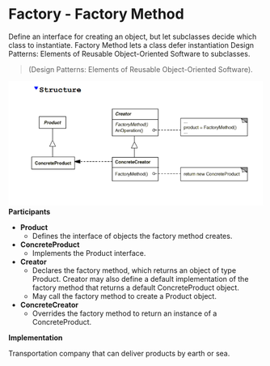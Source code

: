 # Factory - Factory Method

Define an interface for creating an object, but let subclasses decide
which class to instantiate. Factory Method lets a class defer instantiation 
Design Patterns: Elements of Reusable Object-Oriented Software to subclasses. 


> (Design Patterns: Elements of Reusable Object-Oriented Software).

![](assets/img/factory-structure.PNG)**Participants**

- **Product**
  - Defines the interface of objects the factory method creates. 
- **ConcreteProduct**
  - Implements the Product interface.
- **Creator**
  - Declares the factory method, which returns an object of type Product. Creator may also define a default implementation of the factory method that returns a default ConcreteProduct object. 
  -  May call the factory method to create a Product object.
- **ConcreteCreator**
  - Overrides the factory method to return an instance of a ConcreteProduct. 

**Implementation**

Transportation company that can deliver products by earth or sea.